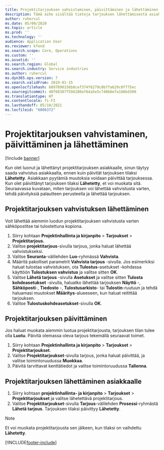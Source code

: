 ```yaml
---
title: Projektitarjouksen vahvistaminen, päivittäminen ja lähettäminen
description: Tämä aihe sisältää tietoja tarjouksen lähettämisestä asiakkaalle vahvistusta varten, muokkaamista palautteen perusteella ja sen jälkeen tarjouksen lähettämisestä uudelleen.
author: ruhercul
ms.date: 05/09/2020
ms.topic: article
ms.prod: ''
ms.technology: ''
audience: Application User
ms.reviewer: kfend
ms.search.scope: Core, Operations
ms.custom: ''
ms.assetid: ''
ms.search.region: Global
ms.search.industry: Service industries
ms.author: ruhercul
ms.dyn365.ops.version: 7
ms.search.validFrom: 2019-01-15
ms.openlocfilehash: 6897890156b8cef374f6279c8b7fa629c0f775ec
ms.sourcegitcommit: 40f68387f594180af64a5e5c748b6efa188bd300
ms.translationtype: HT
ms.contentlocale: fi-FI
ms.lasthandoff: 05/10/2021
ms.locfileid: "6006372"
---
```

# <a name="confirm-update-and-send-a-project-quotation"></a>Projektitarjouksen vahvistaminen, päivittäminen ja lähettäminen

[!include [banner](../includes/banner.md)]

Kun olet luonut ja lähettänyt projektitarjouksen asiakkaalle, sinun täytyy saada vahvistus asiakkaalta, ennen kuin päivität tarjouksen tilaksi **Lähetetty**. Asiakkaan pyytämiä muutoksia voidaan päivittää tarjouksessa. Kun olet päivittänyt tarjouksen tilaksi **Lähetetty**, et voi muokata sitä. Seuraavassa kuvataan, miten tarjouksen voi lähettää vahvistusta varten, tehdä päivityksiä palautteen perusteella ja lähettää tarjouksen.

## <a name="send-a-project-quotation-confirmation"></a>Projektitarjouksen vahvistuksen lähettäminen  

Voit lähettää aiemmin luodun projektitarjouksen vahvistusta varten sähköpostitse tai tulostettuna kopiona. 

1. Siirry kohtaan **Projektinhallinta ja kirjanpito** > **Tarjoukset** > **Projektitarjous.** 
2. Valitse **projektitarjous**-sivulla tarjous, jonka haluat lähettää vahvistukseksi. 
3. Valitse **Seuranta**-välilehden **Luo**-ryhmässä **Vahvista**. 
4. Määritä pakolliset parametrit **Vahvista tarjous** -sivulla. Jos esimerkiksi haluat tulostaa vahvistuksen, ota **Tulostus**-asetukset -kohdassa käyttöön **Tulostuksen vahvistus** ja valitse sitten **OK**.
5. Valitse **Lähetä tarjous** -sivulla **Asetukset** ja valitse sitten **Tulosta kohdeasetukset** -sivulla, haluatko lähettää tarjouksen **Näyttö** -, **Sähköposti**-, **Tiedosto** -, **Tulostusarkisto**- tai **Tulostin**-ruutuun ja tehdä haluamasi muutokset **Määritys**-alueeseen, kun haluat reitittää tarjouksen.
6. Valitse **Tulostuskohdeasetukset**-sivulla **OK**.  

## <a name="update-a-project-quotation"></a>Projektitarjouksen päivittäminen

Jos haluat muokata aiemmin luotua projektitarjousta, tarjouksen tilan tulee olla **Luotu**. Päivitä olemassa oleva tarjous tekemällä seuraavat toimet. 

1. Siirry kohtaan **Projektinhallinta ja kirjanpito** > **Tarjoukset** > **Projektitarjoukset**.
2. Valitse **Projektitarjoukset**-sivulla tarjous, jonka haluat päivittää, ja valitse toimintoruudussa **Muokkaa**.
3. Päivitä tarvittavat kenttätiedot ja valitse toimintoruudussa **Tallenna**.  

## <a name="send-a-project-quotation-to-a-customer"></a>Projektitarjouksen lähettäminen asiakkaalle 

1. Siirry kohtaan **projektinhallinta- ja kirjanpito** > **Tarjoukset** > **Projektitarjoukset** ja valitse lähetettävä projektitarjous.
2. Valitse **Projektitarjoukset**-sivulla **Tarjous**-välilehden **Prosessi**-ryhmästä **Lähetä tarjous**. Tarjouksen tilaksi päivittyy **Lähetetty**.

> [!NOTE]
> Et voi muokata projektitarjousta sen jälkeen, kun tilaksi on vaihdettu **Lähetetty**.


[!INCLUDE[footer-include](../includes/footer-banner.md)]